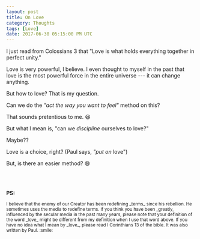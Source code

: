 ```yaml
---
layout: post
title: On Love
category: Thoughts
tags: [Love]
date: 2017-06-30 05:15:00 PM UTC
---
```


<!-- July 1, 2017 01:1545:00 AM Philippine Time -->


I just read from Colossians 3 that "Love is what holds everything together in perfect unity."

Love is very powerful, I believe. I even thought to myself in the past that love is the most powerful force in the entire universe --- it can change anything.

But how to love? That is my question.

<!--more-->

Can we do the _"act the way you want to feel"_ method on this?

That sounds pretentious to me. :laughing:

But what I mean is, "can we _discipline_ ourselves to love?"

Maybe??

Love is a choice, right? (Paul says, _"put on_ love")

But, is there an easier method? :smile:

<br /><br />

**PS:**

<small>
I believe that the enemy of our Creator has been redefining _terms_ since his rebellion. He sometimes uses the media to redefine terms.
</small>

<small>
If you think you have been _greatly_ influenced by the secular media in the past many years, please note that your definition of the word _love_ might be different from my definition when I use that word above.
</small>

<small>
If you have no idea what I mean by _love_, please read I Corinthians 13 of the bible. It was also written by Paul. :smile:
</small>
